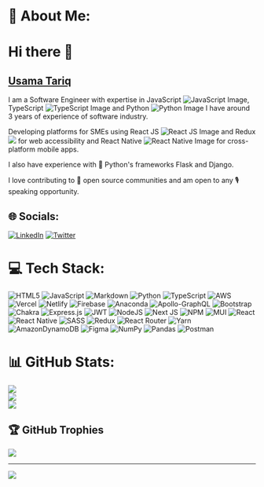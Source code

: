 # 💫 About Me:
# Hi there 👋

## [Usama Tariq](http://usamatariq.website/)


I am a Software Engineer with expertise in JavaScript ![JavaScript Image](https://cdn-icons-png.flaticon.com/16/5968/5968292.png), TypeScript ![TypeScript Image](https://cdn-icons-png.flaticon.com/16/5968/5968381.png) and Python ![Python Image](https://cdn-icons-png.flaticon.com/16/5968/5968350.png) I have around 3 years of experience of software industry. 

Developing platforms for SMEs using React JS ![React JS Image](https://cdn-icons-png.flaticon.com/16/919/919851.png) and Redux ![](https://cdn.iconscout.com/icon/free/png-16/redux-3521674-2945118.png) for web accessibility and React Native ![React Native Image](https://cdn-icons-png.flaticon.com/16/919/919851.png) for cross-platform mobile apps. 

I also have experience with 🐍 Python's frameworks Flask and Django.

I love contributing to 📖 open source communities and am open to any 🎙️ speaking opportunity.


## 🌐 Socials:
[![LinkedIn](https://img.shields.io/badge/LinkedIn-%230077B5.svg?logo=linkedin&logoColor=white)](https://linkedin.com/in/Usama-Tariq) [![Twitter](https://img.shields.io/badge/Twitter-%231DA1F2.svg?logo=Twitter&logoColor=white)](https://twitter.com/tariqusama95) 

# 💻 Tech Stack:
![HTML5](https://img.shields.io/badge/html5-%23E34F26.svg?style=flat&logo=html5&logoColor=white) ![JavaScript](https://img.shields.io/badge/javascript-%23323330.svg?style=flat&logo=javascript&logoColor=%23F7DF1E) ![Markdown](https://img.shields.io/badge/markdown-%23000000.svg?style=flat&logo=markdown&logoColor=white) ![Python](https://img.shields.io/badge/python-3670A0?style=flat&logo=python&logoColor=ffdd54) ![TypeScript](https://img.shields.io/badge/typescript-%23007ACC.svg?style=flat&logo=typescript&logoColor=white) ![AWS](https://img.shields.io/badge/AWS-%23FF9900.svg?style=flat&logo=amazon-aws&logoColor=white) ![Vercel](https://img.shields.io/badge/vercel-%23000000.svg?style=flat&logo=vercel&logoColor=white) ![Netlify](https://img.shields.io/badge/netlify-%23000000.svg?style=flat&logo=netlify&logoColor=#00C7B7) ![Firebase](https://img.shields.io/badge/firebase-%23039BE5.svg?style=flat&logo=firebase) ![Anaconda](https://img.shields.io/badge/Anaconda-%2344A833.svg?style=flat&logo=anaconda&logoColor=white) ![Apollo-GraphQL](https://img.shields.io/badge/-ApolloGraphQL-311C87?style=flat&logo=apollo-graphql) ![Bootstrap](https://img.shields.io/badge/bootstrap-%23563D7C.svg?style=flat&logo=bootstrap&logoColor=white) ![Chakra](https://img.shields.io/badge/chakra-%234ED1C5.svg?style=flat&logo=chakraui&logoColor=white) ![Express.js](https://img.shields.io/badge/express.js-%23404d59.svg?style=flat&logo=express&logoColor=%2361DAFB) ![JWT](https://img.shields.io/badge/JWT-black?style=flat&logo=JSON%20web%20tokens) ![NodeJS](https://img.shields.io/badge/node.js-6DA55F?style=flat&logo=node.js&logoColor=white) ![Next JS](https://img.shields.io/badge/Next-black?style=flat&logo=next.js&logoColor=white) ![NPM](https://img.shields.io/badge/NPM-%23000000.svg?style=flat&logo=npm&logoColor=white) ![MUI](https://img.shields.io/badge/MUI-%230081CB.svg?style=flat&logo=material-ui&logoColor=white) ![React](https://img.shields.io/badge/react-%2320232a.svg?style=flat&logo=react&logoColor=%2361DAFB) ![React Native](https://img.shields.io/badge/react_native-%2320232a.svg?style=flat&logo=react&logoColor=%2361DAFB) ![SASS](https://img.shields.io/badge/SASS-hotpink.svg?style=flat&logo=SASS&logoColor=white) ![Redux](https://img.shields.io/badge/redux-%23593d88.svg?style=flat&logo=redux&logoColor=white) ![React Router](https://img.shields.io/badge/React_Router-CA4245?style=flat&logo=react-router&logoColor=white) ![Yarn](https://img.shields.io/badge/yarn-%232C8EBB.svg?style=flat&logo=yarn&logoColor=white) ![AmazonDynamoDB](https://img.shields.io/badge/Amazon%20DynamoDB-4053D6?style=flat&logo=Amazon%20DynamoDB&logoColor=white) 	![Figma](https://img.shields.io/badge/figma-%23F24E1E.svg?style=flat&logo=figma&logoColor=white) ![NumPy](https://img.shields.io/badge/numpy-%23013243.svg?style=flat&logo=numpy&logoColor=white) ![Pandas](https://img.shields.io/badge/pandas-%23150458.svg?style=flat&logo=pandas&logoColor=white) ![Postman](https://img.shields.io/badge/Postman-FF6C37?style=flat&logo=postman&logoColor=white)

# 📊 GitHub Stats:
![](https://github-readme-stats.vercel.app/api?username=Usama-Tariq&theme=default&hide_border=true&include_all_commits=true&count_private=true)<br/>
![](https://github-readme-streak-stats.herokuapp.com/?user=Usama-Tariq&theme=default&hide_border=true)<br/>
![](https://github-readme-stats.vercel.app/api/top-langs/?username=Usama-Tariq&theme=default&hide_border=true&include_all_commits=true&count_private=true&layout=compact)

## 🏆 GitHub Trophies
![](https://github-profile-trophy.vercel.app/?username=Usama-Tariq&theme=flat&no-frame=true&no-bg=true&margin-w=4)

---
[![](https://visitcount.itsvg.in/api?id=Usama-Tariq&icon=5&color=0)](https://visitcount.itsvg.in)

<!-- Proudly created with GPRM ( https://gprm.itsvg.in ) -->
